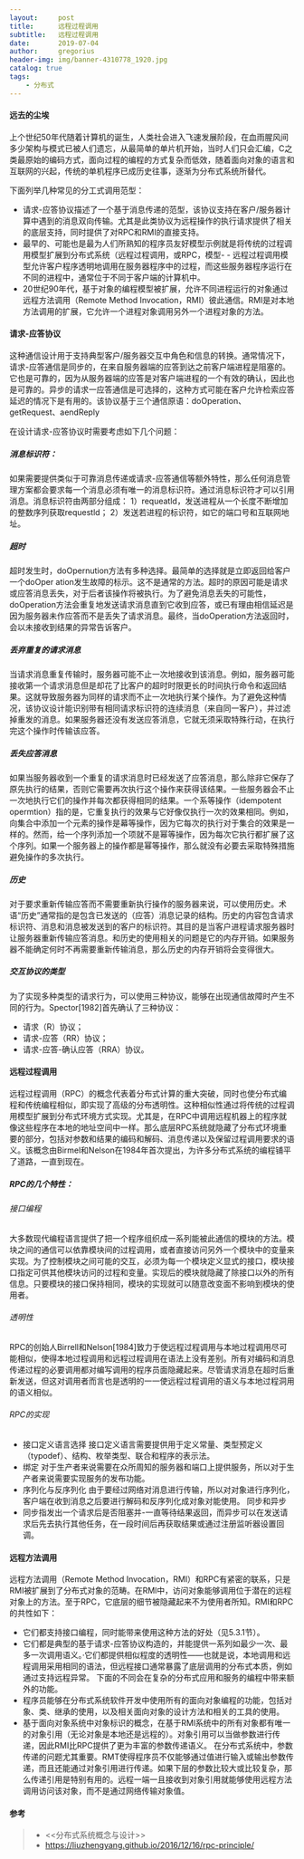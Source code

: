```yaml
---
layout:     post
title:      远程过程调用
subtitle:   远程过程调用
date:       2019-07-04
author:     gregorius
header-img: img/banner-4310778_1920.jpg
catalog: true
tags:
    - 分布式
---
```


#### 远去的尘埃

上个世纪50年代随着计算机的诞生，人类社会进入飞速发展阶段，在血雨腥风间多少架构与模式已被人们遗忘，从最简单的单片机开始，当时人们只会汇编，C之类最原始的编码方式，面向过程的编程的方式复杂而低效，随着面向对象的语言和互联网的兴起，传统的单机程序已成历史往事，逐渐为分布式系统所替代。

下面列举几种常见的分工式调用范型：
- 请求-应答协议描述了一个基于消息传递的范型，该协议支持在客户/服务器计算中遇到的消息双向传输。尤其是此类协议为远程操作的执行请求提供了相关的底层支持，同时提供了对RPC和RMI的直接支持。
- 最早的、可能也是最为人们所熟知的程序员友好模型示例就是将传统的过程调用模型扩展到分布式系统（远程过程调用，或RPC，模型- - 远程过程调用模型允许客户程序透明地调用在服务器程序中的过程，而这些服务器程序运行在不同的进程中，通常位于不同于客户端的计算机中。
- 20世纪90年代，基于对象的编程模型被扩展，允许不同进程运行的对象通过远程方法调用（Remote Method Invocation，RMI）彼此通信。RMI是对本地方法调用的扩展，它允许一个进程对象调用另外一个进程对象的方法。

#### 请求-应答协议

这种通信设计用于支持典型客户/服务器交互中角色和信息的转换。通常情况下，请求-应答通信是同步的，在来自服务器端的应答到达之前客户端进程是阻塞的。它也是可靠的，因为从服务器端的应答是对客户端进程的一个有效的确认，因此也是可靠的。异步的请求一应答通信是可选择的，这种方式可能在客户允许检索应答延迟的情况下是有用的。该协议基于三个通信原语：doOperation、getRequest、aendReply

在设计请求-应答协议时需要考虑如下几个问题：
##### 消息标识符：
如果需要提供类似于可靠消息传递或请求-应答通信等额外特性，那么任何消息管理方案都会要求每一个消息必须有唯一的消息标识符。通过消息标识符才可以引用消息。消息标识符由两部分组成：
1）requeatld，发送进程从一个长度不断增加的整数序列获取requestld；
2）发送若进程的标识符，如它的端口号和互联网地址。

##### 超时
超时发生时，doOpernution方法有多种选择。最简单的选择就是立即返回给客户一个doOper ation发生故障的标示。这不是通常的方法。超时的原因可能是请求或应答消息丢失，对于后者该操作将被执行。为了避免消息丢失的可能性，doOperation方法会重复地发送请求消息直到它收到应答，或已有理由相信延迟是因为服务器未作应答而不是丢失了请求消息。最终，当doOperation方法返回时，会以未接收到结果的异常告诉客户。
##### 丢弃重复的请求消息
当请求消息重复传输时，服务器可能不止一次地接收到该消息。例如，服务器可能接收第一个请求消息但是却花了比客户的超时时限更长的时间执行命令和返回结果。这就导致服务器为同样的请求而不止一次地执行某个操作。为了避免这种情况，该协议设计能识别带有相同请求标识符的连续消息（来自同一客户），并过滤掉重发的消息。如果服务器还没有发送应答消息，它就无须采取特殊行动，在执行完这个操作时传输该应答。
##### 丢失应答消息
如果当服务器收到一个重复的请求消息时已经发送了应答消息，那么除非它保存了原先执行的结果，否则它需要再次执行这个操作来获得该结果。一些服务器会不止一次地执行它们的操作并每次都获得相同的结果。一个系等操作（idempotent opermtion）指的是，它重复执行的效果与它好像仅执行一次的效果相同。例如，向集合中添加一个元素的操作是幕等操作，因为它每次的执行对于集合的效果是一样的。然而，给一个序列添加一个项就不是幂等操作，因为每次它执行都扩展了这个序列。如果一个服务器上的操作都是幂等操作，那么就没有必要去采取特殊措施避免操作的多次执行。
##### 历史
对于要求重新传输应答而不需要重新执行操作的服务器来说，可以使用历史。术语“历史”通常指的是包含已发送的（应答）消息记录的结构。历史的内容包含请求标识符、消息和消息被发送到的客户的标识符。其目的是当客户进程请求服务器时让服务器重新传输应答消息。和历史的使用相关的问题是它的内存开销。如果服务器不能确定何时不再需要重新传输消息，那么历史的内存开销将会变得很大。

##### 交互协议的类型
为了实现多种类型的请求行为，可以使用三种协议，能够在出现通信故障时产生不同的行为。Spector[1982]首先确认了三种协议：
- 请求（R）协议；
- 请求-应答（RR）协议；
- 请求-应答-确认应答（RRA）协议。

#### 远程过程调用

远程过程调用（RPC）的概念代表着分布式计算的重大突破，同时也使分布式编程和传统编程相似，即实现了高级的分布透明性。这种相似性通过将传统的过程调用模型扩展到分布式环境方式实现。尤其是，在RPC中调用远程机器上的程序就像这些程序在本地的地址空间中一样。那么底层RPC系统就隐藏了分布式环境重要的部分，包括对参数和结果的编码和解码、消息传递以及保留过程调用要求的语义。该概念由Birmel和Nelson在1984年首次提出，为许多分布式系统的编程铺平了道路，一直到现在。

##### RPC的几个特性：
###### 接口编程
大多数现代编程语言提供了把一个程序组织成一系列能被此通信的模块的方法。模块之间的通信可以依靠模块间的过程调用，或者直接访问另外一个模块中的变量来实现。为了控制模块之间可能的交互，必须为每一个模块定义显式的接口，模块接口指定可供其他模块访问的过程和变量。实现后的模块就隐藏了除接口以外的所有信息。只要模块的接口保持相同，模块的实现就可以随意改变面不影响到模块的使用者。

###### 透明性
RPC的创始人Birrell和Nelson[1984]致力于使远程过程调用与本地过程调用尽可能相似，使得本地过程调用和远程过程调用在语法上没有差别。所有对编码和消息传递过程的必要调用都对编写调用的程序员面隐藏起来。尽管请求消息在超时后重新发送，但这对调用者而言也是透明的一一使远程过程调用的语义与本地过程洞用的语义相似。

###### RPC的实现

- 接口定义语言选择
接口定义语言需要提供用于定义常量、类型预定义（typodef）、结构、枚举类型、联合和程序的表示法。
- 绑定
对于生产者来说需要在众所周知的服务器和端口上提供服务，所以对于生产者来说需要实现服务的发布功能。
- 序列化与反序列化
由于要经过网络对消息进行传输，所以对对象进行序列化，客户端在收到消息之后要进行解码和反序列化成对象对能使用。
同步和异步
- 同步指发出一个请求后是否阻塞并-一直等待结果返回，而异步可以在发送请求后先去执行其他任务，在一段时间后再获取结果或通过注册监听器设置回调。

#### 远程方法调用
远程方法调用（Remote Method Invocation，RMI）和RPC有紧密的联系，只是RMI被扩展到了分布式对象的范畴。在RMl中，访问对象能够调用位于潜在的远程对象上的方法。至于RPC，它底层的细节被隐藏起来不为使用者所知。RMI和RPC的共性如下：
- 它们都支持接口编程，同时能带来使用这种方法的好处（见5.3.1节）。
- 它们都是典型的基于请求-应答协议构造的，并能提供一系列如最少一次、最多一次调用语义。·它们都提供相似程度的透明性——也就是说，本地调用和远程调用采用相同的语法，但远程接口通常暴露了底层调用的分布式本质，例如通过支持远程异常。
下面的不同会在复杂的分布式应用和服务的编程中带来额外的功能。
- 程序员能够在分布式系统软件开发中使用所有的面向对象编程的功能，包括对象、类、继承的使用，以及相关面向对象的设计方法和相关的工具的使用。
- 基于面向对象系统中对象标识的概念，在基于RMl系统中的所有对象都有唯一的对象引用（无论对象是本地还是远程的）。对象引用可以当做参数进行传递，因此RMI比RPC提供了更为丰富的参数传递语义。
在分布式系统中，参数传递的问题尤其重要。RMT使得程序员不仅能够通过值进行输入或输出参数传递，而且还能通过对象引用进行传递。如果下层的参数比较大或比较复杂，那么传递引用是特别有用的。远程一端一且接收到对象引用就能够使用远程方法调用访问该对象，而不是通过网络传输对象值。

#### 参考
> - <<分布式系统概念与设计>>
> - https://liuzhengyang.github.io/2016/12/16/rpc-principle/


